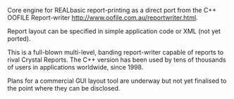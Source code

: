 Core engine for REALbasic report-printing as a direct port from the C++ OOFILE Report-writer http://www.oofile.com.au/reportwriter.html.

Report layout can be specified in simple application code or XML (not yet ported).

This is a full-blown multi-level, banding report-writer capable of reports to rival Crystal Reports. The C++ version has been used by tens of thousands of users in applications worldwide, since 1998.

Plans for a commercial GUI layout tool are underway but not yet finalised to the point where they can be disclosed.